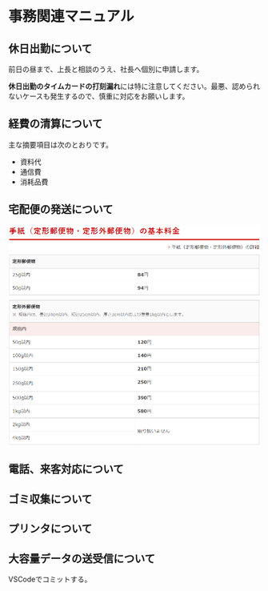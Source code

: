 # 事務関連マニュアル
## 休日出勤について
前日の昼まで、上長と相談のうえ、社長へ個別に申請します。

**休日出勤のタイムカードの打刻漏れ**には特に注意してください。最悪、認められ
ないケースも発生するので、慎重に対応をお願いします。
## 経費の清算について
主な摘要項目は次のとおりです。
- 資料代
- 通信費
- 消耗品費
## 宅配便の発送について
![切手代](img/one_price.png)
## 電話、来客対応について
## ゴミ収集について
## プリンタについて
## 大容量データの送受信について
VSCodeでコミットする。